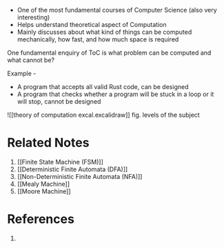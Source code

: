 
- One of the most fundamental courses of Computer Science (also very interesting)
- Helps understand theoretical aspect of Computation
- Mainly discusses about what kind of things can be computed mechanically, how fast, and how much space is required

One fundamental enquiry of ToC is what problem can be computed and what cannot be?

Example -

- A program that accepts all valid Rust code, can be designed
- A program that checks whether a program will be stuck in a loop or it will stop, cannot be designed

![[theory of computation excal.excalidraw]]
fig. levels of the subject

# Related Notes

1. [[Finite State Machine (FSM)]]
2. [[Deterministic Finite Automata (DFA)]]
3. [[Non-Deterministic Finite Automata (NFA)]]
4. [[Mealy Machine]]
5. [[Moore Machine]]
# References

1. 